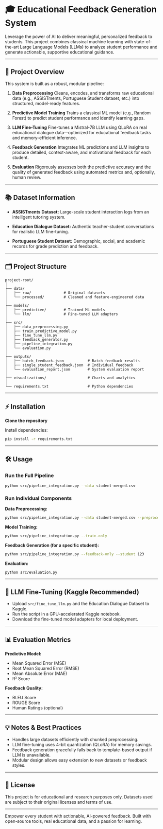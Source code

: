 # 🎓 Educational Feedback Generation System

Leverage the power of AI to deliver meaningful, personalized feedback to students. This project combines classical machine learning with state-of-the-art Large Language Models (LLMs) to analyze student performance and generate actionable, supportive educational guidance.

---

## 🚀 Project Overview

This system is built as a robust, modular pipeline:

1. **Data Preprocessing**
   Cleans, encodes, and transforms raw educational data (e.g., ASSISTments, Portuguese Student dataset, etc.) into structured, model-ready features.

2. **Predictive Model Training**
   Trains a classical ML model (e.g., Random Forest) to predict student performance and identify learning gaps.

3. **LLM Fine-Tuning**
   Fine-tunes a Mistral-7B LLM using QLoRA on real educational dialogue data—optimized for educational feedback tasks and memory-efficient inference.

4. **Feedback Generation**
   Integrates ML predictions and LLM insights to produce detailed, context-aware, and motivational feedback for each student.

5. **Evaluation**
   Rigorously assesses both the predictive accuracy and the quality of generated feedback using automated metrics and, optionally, human review.

---

## 📚 Dataset Information

* **ASSISTments Dataset:**
  Large-scale student interaction logs from an intelligent tutoring system.

* **Education Dialogue Dataset:**
  Authentic teacher-student conversations for realistic LLM fine-tuning.

* **Portuguese Student Dataset:**
  Demographic, social, and academic records for grade prediction and feedback.

---

## 🗂️ Project Structure

```
project-root/
│
├── data/
│   ├── raw/               # Original datasets
│   └── processed/         # Cleaned and feature-engineered data
│
├── models/
│   ├── predictive/        # Trained ML models
│   └── llm/               # Fine-tuned LLM adapters
│
├── src/
│   ├── data_preprocessing.py
│   ├── train_predictive_model.py
│   ├── fine_tune_llm.py
│   ├── feedback_generator.py
│   ├── pipeline_integration.py
│   └── evaluation.py
│
├── outputs/
│   ├── batch_feedback.json           # Batch feedback results
│   ├── single_student_feedback.json  # Individual feedback
│   └── evaluation_report.json        # System evaluation report
│
├── visualizations/                   # Charts and analytics
│
└── requirements.txt                  # Python dependencies
```

---

## ⚡ Installation

**Clone the repository**

Install dependencies:

```bash
pip install -r requirements.txt
```

---

## 🛠️ Usage

### Run the Full Pipeline

```bash
python src/pipeline_integration.py --data student-merged.csv
```

### Run Individual Components

**Data Preprocessing:**

```bash
python src/pipeline_integration.py --data student-merged.csv --preprocess-only
```

**Model Training:**

```bash
python src/pipeline_integration.py --train-only
```

**Feedback Generation (for a specific student):**

```bash
python src/pipeline_integration.py --feedback-only --student 123
```

**Evaluation:**

```bash
python src/evaluation.py
```

---

## 🧠 LLM Fine-Tuning (Kaggle Recommended)

* Upload `src/fine_tune_llm.py` and the Education Dialogue Dataset to Kaggle.
* Run the script in a GPU-accelerated Kaggle notebook.
* Download the fine-tuned model adapters for local deployment.

---

## 📊 Evaluation Metrics

**Predictive Model:**

* Mean Squared Error (MSE)
* Root Mean Squared Error (RMSE)
* Mean Absolute Error (MAE)
* R² Score

**Feedback Quality:**

* BLEU Score
* ROUGE Score
* Human Ratings (optional)

---

## 💡 Notes & Best Practices

* Handles large datasets efficiently with chunked preprocessing.
* LLM fine-tuning uses 4-bit quantization (QLoRA) for memory savings.
* Feedback generation gracefully falls back to template-based output if LLM is unavailable.
* Modular design allows easy extension to new datasets or feedback styles.

---

## 📄 License

This project is for educational and research purposes only.
Datasets used are subject to their original licenses and terms of use.

---

Empower every student with actionable, AI-powered feedback.
Built with open-source tools, real educational data, and a passion for learning.
